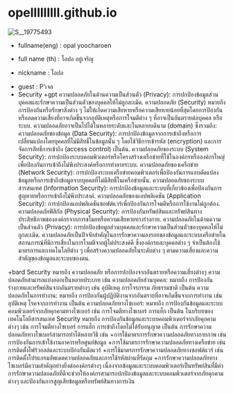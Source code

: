 # opelllllllll.github.io
![S__19775493](https://github.com/opelllllllll/opelllllllll.github.io/assets/147575581/b384cd9a-5d94-4ff0-8a96-28214977b1d2)
+ fullname(eng) : opal yoocharoen
* full name (th) : โอปอ อยู่เจริญ
- nickname : โอปอ 
+ guest : P'เจล
+ Security
  +gpt ความปลอดภัยในด้านความเป็นส่วนตัว (Privacy): การปกป้องข้อมูลส่วนบุคคลและรักษาความเป็นส่วนตัวของบุคคลให้ไม่ถูกละเมิด.
    ความปลอดภัย (Security) หมายถึงการป้องกันหรือรักษาสิ่งต่าง ๆ ไม่ให้เกิดความเสียหายหรือความเสียหายน้อยที่สุดโดยการป้องกันหรือลดความเสี่ยงที่อาจเกิดขึ้นจากอุบัติเหตุหรือการโจมตีต่าง ๆ ที่อาจเป็นอันตรายต่อบุคคล หรือระบบ. ความปลอดภัยอาจเป็นไปได้ในหลายระดับและในหลายบดีนาม (domain) ซึ่งรวมถึง:
    ความปลอดภัยของข้อมูล (Data Security): การปกป้องข้อมูลจากการเข้าถึงหรือการเปลี่ยนแปลงโดยบุคคลที่ไม่มีสิทธิ์ในข้อมูลนั้น ๆ โดยใช้วิธีการเข้ารหัส (encryption) และการจัดการสิทธิ์การเข้าถึง (access control) เป็นต้น.
    ความปลอดภัยของระบบ (System Security): การปกป้องระบบคอมพิวเตอร์หรือโครงสร้างเครือข่ายที่ใช้ในองค์กรหรือองค์กรใหญ่ เพื่อป้องกันการเข้าถึงไม่พึงประสงค์หรือการทำลายระบบ.
    ความปลอดภัยของเครือข่าย (Network Security): การปกป้องระบบเครือข่ายคอมพิวเตอร์เพื่อป้องกันการแอบดัดแปลงข้อมูลหรือการเข้าถึงข้อมูลจากบุคคลที่ไม่มีสิทธิ์ในเครือข่ายนั้น.
    ความปลอดภัยของระบบสารสนเทศ (Information Security): การปกป้องข้อมูลและระบบที่เกี่ยวข้องเพื่อป้องกันการสูญหายหรือการเข้าถึงไม่พึงประสงค์.
    ความปลอดภัยของแอปพลิเคชัน (Application Security): การปกป้องแอปพลิเคชันซอฟต์แวร์เพื่อป้องกันการโจมตีหรือการใช้งานไม่ถูกต้อง.
    ความปลอดภัยฟิสิกัล (Physical Security): การป้องกันทรัพย์สินและทรัพย์สินทางประสิทธิภาพขององค์กรจากการขโมยหรือความเสียหายทางร่างกาย.
    ความปลอดภัยในด้านความเป็นส่วนตัว (Privacy): การปกป้องข้อมูลส่วนบุคคลและรักษาความเป็นส่วนตัวของบุคคลให้ไม่ถูกละเมิด.
    ความปลอดภัยเป็นปัจจัยสำคัญในการรักษาความลงรอยของข้อมูลและระบบเครือข่ายในสถานการณ์ที่มีการเสี่ยงในการโจมตีจากผู้ไม่ประสงค์ดี ซึ่งองค์กรและบุคคลต่าง ๆ จำเป็นต้องใช้มาตรการและเทคโนโลยีต่าง ๆ เพื่อสร้างความปลอดภัยในระดับต่าง ๆ ตามความเสี่ยงและความสำคัญของข้อมูลและระบบของตน.
  
+bard Security หมายถึง ความปลอดภัย หรือการปกป้องจากอันตรายหรือความเสี่ยงต่างๆ ความปลอดภัยสามารถแบ่งออกเป็นหลายประเภท เช่น
  ความปลอดภัยส่วนบุคคล: หมายถึง การป้องกันร่างกายและทรัพย์สินจากอันตรายต่างๆ เช่น อุบัติเหตุ การโจรกรรม ภัยธรรมชาติ เป็นต้น
  ความปลอดภัยในการทำงาน: หมายถึง การป้องกันผู้ปฏิบัติงานจากอันตรายที่อาจเกิดขึ้นจากการทำงาน เช่น อุบัติเหตุ โรคจากการทำงาน เป็นต้น
  ความปลอดภัยทางไซเบอร์: หมายถึง การป้องกันข้อมูลและระบบคอมพิวเตอร์จากภัยคุกคามทางไซเบอร์ เช่น การโจมตีทางไซเบอร์ การแฮ็ก เป็นต้น
  ในบริบทของเทคโนโลยีสารสนเทศ Security หมายถึง การป้องกันข้อมูลและระบบคอมพิวเตอร์จากภัยคุกคามต่างๆ เช่น การโจมตีทางไซเบอร์ การแฮ็ก การเข้าถึงโดยไม่ได้รับอนุญาต เป็นต้น การรักษาความปลอดภัยทางไซเบอร์สามารถทำได้หลายวิธี เช่น
    +การใช้มาตรการรักษาความปลอดภัยทางกายภาพ เช่น การป้องกันการเข้าใช้งานอาคารหรือศูนย์ข้อมูล
    +การใช้มาตรการรักษาความปลอดภัยทางเครือข่าย เช่น การติดตั้งไฟร์วอลล์และระบบป้องกันมัลแวร์
    +การใช้มาตรการรักษาความปลอดภัยทางซอฟต์แวร์ เช่น การติดตั้งโปรแกรมอัพเดตความปลอดภัยและการใช้รหัสผ่านที่รัดกุม
    +การรักษาความปลอดภัยทางไซเบอร์มีความสำคัญอย่างยิ่งต่อองค์กรต่างๆ เนื่องจากข้อมูลและระบบคอมพิวเตอร์เป็นทรัพย์สินที่มีค่า การรักษาความปลอดภัยที่ดีจะช่วยให้องค์กรสามารถปกป้องข้อมูลและระบบคอมพิวเตอร์จากภัยคุกคามต่างๆ และป้องกันการสูญเสียข้อมูลหรือทรัพย์สินทางการเงิน

